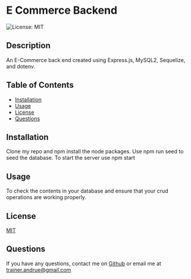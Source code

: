   # E Commerce Backend 

  ![License: MIT](https://img.shields.io/badge/License-MIT-yellow.svg)

  ## Description
  An E-Commerce back end created using Express.js, MySQL2, Sequelize, and dotenv. 

  ## Table of Contents
  - [Installation](#installation)
  - [Usage](#usage)
  - [License](#license)
  - [Questions](#questions)

  ## Installation
 Clone my repo and npm install the node packages. Use npm run seed to seed the database. To start the server use npm start

  ## Usage
 To check the contents in your database and ensure that your crud operations are working properly.

 ## License
 [MIT](https://opensource.org/licenses/MIT)

  ## Questions
  If you have any questions, contact me on [Github](https://github.com/AndrueGage/) or email me at trainer.andrue@gmail.com
